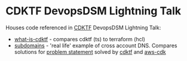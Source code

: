 # CDKTF DevopsDSM Lightning Talk

Houses code referenced in [CDKTF](https://developer.hashicorp.com/terraform/cdktf) DevopsDSM Lightning Talk:

* [what-is-cdktf](./what-is-cdktf/) - compares cdktf (ts) to terraform (hcl)
* [subdomains](./subdomains/) - 'real life' example of cross account DNS. Compares solutions for [problem statement](./subdomains/problem-statement.md) solved by [cdktf](./subdomains/cdktf/) and [aws-cdk](./subdomains/aws-cdk/)
